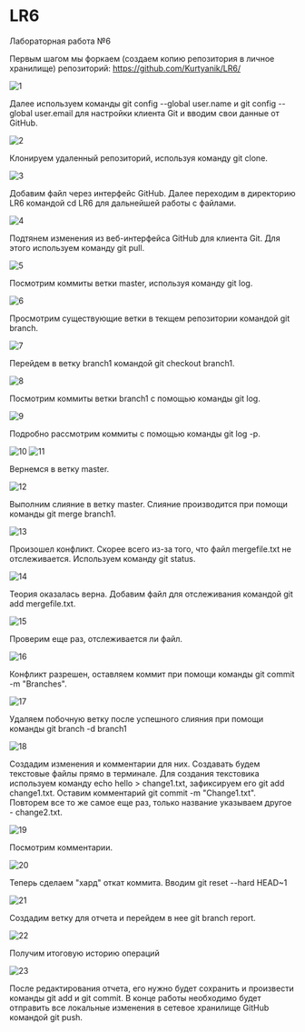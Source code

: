 # LR6
Лабораторная работа №6

Первым шагом мы форкаем (создаем копию репозитория в личное хранилище) репозиторий: https://github.com/Kurtyanik/LR6/

![1](https://github.com/TTsanchez/LR6/blob/master/imgs/1.jpg)

Далее используем команды git config --global user.name и git config --global user.email для настройки клиента Git и вводим свои данные от GitHub.

![2](https://github.com/TTsanchez/LR6/blob/master/imgs/2.jpg)

Клонируем удаленный репозиторий, используя команду git clone.

![3](https://github.com/TTsanchez/LR6/blob/master/imgs/3.jpg)

Добавим файл через интерфейс GitHub. Далее переходим в директорию LR6 командой cd LR6 для дальнейшей работы с файлами.

![4](https://github.com/TTsanchez/LR6/blob/master/imgs/4.jpg)

Подтянем изменения из веб-интерфейса GitHub для клиента Git. Для этого используем команду git pull.
 
![5](https://github.com/TTsanchez/LR6/blob/master/imgs/5.jpg)

Посмотрим коммиты ветки master, используя команду git log.
  
 ![6](https://github.com/TTsanchez/LR6/blob/master/imgs/6.jpg)
  
Просмотрим существующие ветки в текщем репозитории командой git branch.
  
![7](https://github.com/TTsanchez/LR6/blob/master/imgs/7.jpg)
  
Перейдем в ветку branch1 командой git checkout branch1.

![8](https://github.com/TTsanchez/LR6/blob/master/imgs/8.jpg)

Посмотрим коммиты ветки branch1 с помощью команды git log.

![9](https://github.com/TTsanchez/LR6/blob/master/imgs/9.jpg)

Подробно рассмотрим коммиты с помощью команды git log -p.

![10](https://github.com/TTsanchez/LR6/blob/master/imgs/10.jpg)
![11](https://github.com/TTsanchez/LR6/blob/master/imgs/11.jpg)

Вернемся в ветку master.

![12](https://github.com/TTsanchez/LR6/blob/master/imgs/12.jpg)

Выполним слияние в ветку master. Слияние производится при помощи команды git merge branch1.

![13](https://github.com/TTsanchez/LR6/blob/master/imgs/13.jpg)

Произошел конфликт. Скорее всего из-за того, что файл mergefile.txt не отслеживается. Используем команду git status.

![14](https://github.com/TTsanchez/LR6/blob/master/imgs/14.jpg)

Теория оказалась верна. Добавим файл для отслеживания командой git add mergefile.txt.

![15](https://github.com/TTsanchez/LR6/blob/master/imgs/15.jpg)

Проверим еще раз, отслеживается ли файл.

![16](https://github.com/TTsanchez/LR6/blob/master/imgs/16.jpg)

Конфликт разрешен, оставляем коммит при помощи команды git commit -m "Branches".

![17](https://github.com/TTsanchez/LR6/blob/master/imgs/17.jpg)

Удаляем побочную ветку после успешного слияния при помощи команды git branch -d branch1

![18](https://github.com/TTsanchez/LR6/blob/master/imgs/18.jpg)

Создадим изменения и комментарии для них. Создавать будем текстовые файлы прямо в терминале. Для создания текстовика используем команду echo hello > change1.txt, зафиксируем его git add change1.txt. Оставим комментарий git commit -m "Change1.txt". Повторем все то же самое еще раз, только название указываем другое - change2.txt.

![19](https://github.com/TTsanchez/LR6/blob/master/imgs/19.jpg)

Посмотрим комментарии.

![20](https://github.com/TTsanchez/LR6/blob/master/imgs/20.jpg)

Теперь сделаем "хард" откат коммита. Вводим git reset --hard HEAD~1

![21](https://github.com/TTsanchez/LR6/blob/master/imgs/21.jpg)

Создадим ветку для отчета и перейдем в нее git branch report.

![22](https://github.com/TTsanchez/LR6/blob/master/imgs/22.jpg)

Получим итоговую историю операций

![23](https://github.com/TTsanchez/LR6/blob/master/imgs/23.jpg)

После редактирования отчета, его нужно будет сохранить и произвести команды git add и git commit. В конце работы необходимо будет отправить все локальные изменения в сетевое хранилище GitHub командой git push.


